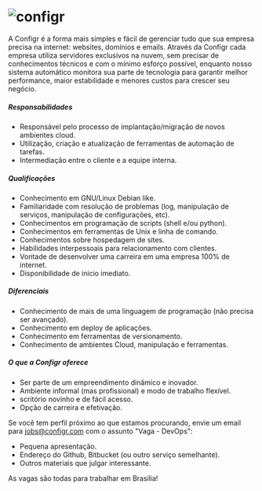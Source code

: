 # ![configr](https://raw.github.com/configr/vaga-devops/master/logo.png "configr")

A Configr é a forma mais simples e fácil de gerenciar tudo que sua empresa precisa na internet: websites, domínios e emails. Através da Configr cada empresa utiliza servidores exclusivos na nuvem, sem precisar de conhecimentos técnicos e com o mínimo esforço possível, enquanto nosso sistema automático monitora sua parte de tecnologia para garantir melhor performance, maior estabilidade e menores custos para crescer seu negócio.


##### Responsabilidades

 * Responsável pelo processo de implantação/migração de novos ambientes cloud.
 * Utilização, criação e atualização de ferramentas de automação de tarefas.
 * Intermediação entre o cliente e a equipe interna.

##### Qualificações

 * Conhecimento em GNU/Linux Debian like.
 * Familiaridade com resolução de problemas (log, manipulação de serviços, manipulação de configurações, etc).
 * Conhecimentos em programação de scripts (shell e/ou python).
 * Conhecimentos em ferramentas de Unix e linha de comando.
 * Conhecimentos sobre hospedagem de sites.
 * Habilidades interpessoais para relacionamento com clientes.
 * Vontade de desenvolver uma carreira em uma empresa 100% de internet.
 * Disponibilidade de inicio imediato.

##### Diferenciais

 * Conhecimento de mais de uma linguagem de programação (não precisa ser avançado).
 * Conhecimento em deploy de aplicações.
 * Conhecimento em ferramentas de versionamento.
 * Conhecimento de ambientes Cloud, manipulação e ferramentas.

##### O que a Configr oferece

 * Ser parte de um empreendimento dinâmico e inovador.
 * Ambiente informal (mas profissional) e modo de trabalho flexível.
 * scritório novinho e de fácil acesso.
 * Opção de carreira e efetivação.


Se você tem perfil próximo ao que estamos procurando, envie um email para jobs@configr.com com o assunto "Vaga - DevOps":

 * Pequena apresentação.
 * Endereço do Github, Bitbucket (ou outro serviço semelhante).
 * Outros materiais que julgar interessante.
  
As vagas são todas para trabalhar em Brasília!
